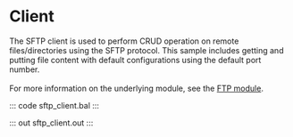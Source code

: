 # Client

The SFTP client is used to perform CRUD operation on remote
files/directories using the SFTP protocol. This sample includes getting and
putting file content with default configurations using the default port
number.<br/><br/>
For more information on the underlying module, 
see the [FTP module](https://lib.ballerina.io/ballerina/ftp/latest/).

::: code sftp_client.bal :::

::: out sftp_client.out :::